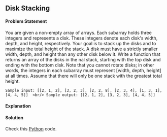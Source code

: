 ## Disk Stacking

#### Problem Statement


You are given a non-empty array of arrays. Each subarray holds three integers and represents a disk. These
integers denote each disk's width, depth, and height, respectively. Your goal is to stack up the disks and to
maximize the total height of the stack. A disk must have a strictly smaller width, depth, and height than any
other disk below it. Write a function that returns an array of the disks in the nal stack, starting with the top
disk and ending with the bottom disk. Note that you cannot rotate disks; in other words, the integers in each
subarray must represent [width, depth, height] at all times. Assume that there will only be one stack with the
greatest total height.

`Sample input: [[2, 1, 2], [3, 2, 3], [2, 2, 8], [2, 3, 4], [1, 3, 1], [4, 4, 5]] 
<br/>
Sample output: [[2, 1, 2], [3, 2, 3], [4, 4, 5]]`


#### Explanation



#### Solution

Check this [Python](../python/Disk_Stacking.py) code.


